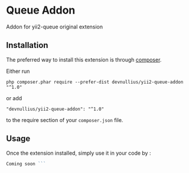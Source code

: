 Queue Addon
===========
Addon for yii2-queue original extension

Installation
------------

The preferred way to install this extension is through [composer](http://getcomposer.org/download/).

Either run

```
php composer.phar require --prefer-dist devnullius/yii2-queue-addon "^1.0"
```

or add

```
"devnullius/yii2-queue-addon": "^1.0"
```

to the require section of your `composer.json` file.


Usage
-----

Once the extension installed, simply use it in your code by  :

```php
Coming soon ```
